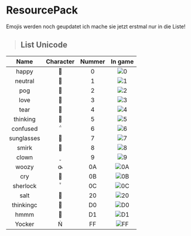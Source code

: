 # ResourcePack
Emojis werden noch geupdatet ich mache sie jetzt erstmal nur in die Liste!
 > <h2>List Unicode</h2>
 
|               Name               | Character | Nummer |                     In game                    |
|:--------------------------------:|:---------:|:-------:|:----------------------------------------------:|
|             happy                   |          |  0      |![0](https://cdn.discordapp.com/attachments/926824646735716355/926824692730441738/1.png)|
|             neutral                   |          |  1      |![1](https://cdn.discordapp.com/attachments/926824646735716355/926824692994703360/2.png)|
|             pog                   |         |  2      |![2](https://cdn.discordapp.com/attachments/926824646735716355/926824689442115624/3.png)|
|             love                   |          |  3      |![3](https://cdn.discordapp.com/attachments/926824646735716355/926824689622474762/4.png)|
|             tear                   |          |  4      |![4](https://cdn.discordapp.com/attachments/926824646735716355/926824689765085194/5.png)|
|             thinking                   |          |  5      |![5](https://cdn.discordapp.com/attachments/926824646735716355/926824692252286976/6.png)|
|             confused                   |          |  6      |![6](https://cdn.discordapp.com/attachments/926824646735716355/926824692470382603/7.png)|
|             sunglasses                   |          |  7      |![7](https://cdn.discordapp.com/attachments/926824646735716355/926833818701279302/8.png)|
|             smirk                   |          |  8      |![8](https://cdn.discordapp.com/attachments/926824646735716355/926833839484071956/9.png)|
|             clown                   |          |  9      |![9](https://cdn.discordapp.com/attachments/926824646735716355/926836573645979718/10.png)|
|             woozy                   |          |  0A      |![0A](https://cdn.discordapp.com/attachments/926824646735716355/926838176344076298/11.png)|
|             cry                   |          |  0B      |![0B](https://cdn.discordapp.com/attachments/926824646735716355/926870005365227540/12.png)|
|             sherlock                   |          |  0C      |![0C](https://cdn.discordapp.com/attachments/926824646735716355/926872891805556806/13.png)|
|             salt                   |          |  20      |![20](https://cdn.discordapp.com/attachments/926824646735716355/926858736079888435/33.png)|
|             thinkingc                   |          |  D0      |![D0](https://cdn.discordapp.com/attachments/926824646735716355/926920165654921296/D0.png)|
|             hmmm                   |          |  D1      |![D1](https://cdn.discordapp.com/attachments/926824646735716355/926920165969522768/D1.png)|
|             Yocker                   |          |  FF      |![FF](https://cdn.discordapp.com/attachments/926824646735716355/926917224936144956/yes.png)|
